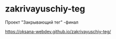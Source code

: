 # zakrivayuschiy-teg
Проект "Закрывающий тег" -финал

https://oksana-webdev.github.io/zakrivayuschiy-teg/
